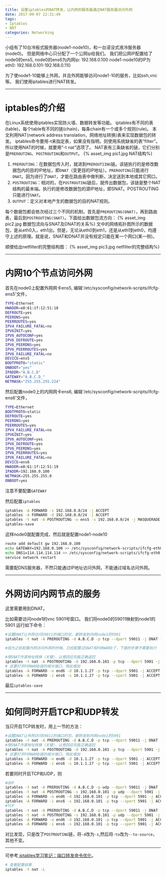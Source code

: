 ```yaml
---
title: 设置iptables的NAT转发，让内网的服务器通过NAT服务器访问外网
date: 2017-09-07 22:31:49
tags: 
- Iptables
- NAT
categories: Networking
---
```



小组有了10台冷板式服务器(node1-node10)，和一台浸没式液冷服务器(node0)。
但是网络中心只分配了一个公网ip给我们。
我们把公网IP配置给了node0的ens5, node0的ens6为内网ip: 192.168.0.100
node1-node10的IP为eth0: 192.168.0.101-192.168.0.110


为了使node1-10能够上外网，并且外网能够访问node1-10的服务，比如ssh,vnc等。
我们使用iptables进行NAT转发。

<!-- more -->
---
# iptables的介绍
在Linux系统使用iptables实现防火墙、数据转发等功能。
iptables有不同的表(table)，每个table有不同的链(chain)，每条chain有一个或多个规则(rule)。
本文利用NAT(network address translation，网络地址转换)表来实现数据包的转发。
iptables命令要用-t来指定表，如果没有指明，则使用系统缺省的表“filter”。所以使用NAT的时候，就要用“-t nat”选项了。
NAT表有三条缺省的链，它们分别是`PREROUTING`、`POSTROUTING`和`OUTPUT`。
{% asset_img pic1.jpg NAT结构%}

1. `PREROUTING`：在数据包传入时，就进到`PREROUTIING`链。该链执行的是修改数据包内的目的IP地址，即`DNAT`（变更目的IP地址）。`PREROUTING`只能进行`DNAT`。因为进行了`DNAT`，才能在路由表中做判断，决定送到本地或其它网口。
2. `POSTROUTING`：相对的，在`POSTROUTING`链后，就传出数据包，该链是整个NAT结构的最末端。执行的是修改数据包的源IP地址，即SNAT。POSTROUTING只能进行`SNAT`。
3. `OUTPUT`：定义对本地产生的数据包的目的NAT规则。

每个数据包都会依次经过三个不同的机制，首先是`PREROUTING(DNAT)`，再到路由表，最后到`POSTROUTING(SNAT)`。下面给出数据包流方向：
{% asset_img pic2.jpg 数据包流向与SNAT及DNAT的关系%}
文中的网络拓扑图所示的数据包，是从eth0入，eth1出。但是，无论从eth0到eth1，还是从eth1到eth0，均遵守上述的原理。就是说，SNAT和DNAT并没有规定只能在某一个网口(某一侧)。

顺便给出netfilter的完整结构图：
{% asset_img pic3.jpg netfilter的完整结构%}

---
# 内网10个节点访问外网
首先在node0上配置外网网卡ens5, 编辑'/etc/sysconfig/network-scripts/ifcfg-ens5'文件，
```bash
TYPE=Ethernet
HWADDR=e8:61:1f:12:51:18
DEFROUTE=yes
PEERDNS=yes
PEERROUTES=yes
IPV4_FAILURE_FATAL=no
IPV6INIT=yes
IPV6_AUTOCONF=yes
IPV6_DEFROUTE=yes
IPV6_PEERDNS=yes
IPV6_PEERROUTES=yes
IPV6_FAILURE_FATAL=no
DEVICE=ens5
BOOTPROTO="static"
ONBOOT="yes"
IPADDR="A.B.C.D"
GATEWAY="A.B.C.D_"
NETMASK="255.255.255.224"
```

然后配置node0上的内网网卡ens6, 编辑'/etc/sysconfig/network-scripts/ifcfg-ens6'文件，
```bash
TYPE=Ethernet
BOOTPROTO=static
DEFROUTE=yes
PEERDNS=yes
PEERROUTES=yes
IPV4_FAILURE_FATAL=no
IPV6INIT=yes
IPV6_AUTOCONF=yes
IPV6_DEFROUTE=yes
IPV6_PEERDNS=yes
IPV6_PEERROUTES=yes
IPV6_FAILURE_FATAL=no
DEVICE=ens6
HWADDR=e8:61:1f:12:51:19
IPADDR=192.168.0.100
NETMASK=255.255.255.0
ONBOOT=yes
```

注意不要配置`GATEWAY`

然后配置`iptables`
```bash
iptables -A FORWARD -s 192.168.0.0/24 -j ACCEPT
iptables -A FORWARD -d 192.168.0.0/24 -j ACCEPT
iptables -t nat -A POSTROUTING -o ens5 -s 192.168.0.0/24 -j MASQUERADE
iptables-save
```

这样node0就配置完成，然后就是配置node1-node10
```bash
route add default gw 192.168.0.100
echo GATEWAY=192.168.0.100 >> /etc/sysconfig/network-scripts/ifcfg-eth0
echo DNS1=114.114.114.114 >> /etc/sysconfig/network-scripts/ifcfg-eth0
service network restart
```

需要配DNS服务器，不然只能通过IP地址访问外网，不能通过域名访问外网。

---
# 外网访问内网节点的服务

这里需要用到DNAT。

比如需要访问node1的vnc 5901号窗口。
我们将node0的59011映射到node1的5901
运行如下命令：
```bash
#设置DNAT让外网访问59011的端口的包，都转发到内网node1的5901
iptables -t nat -A PREROUTING -d A.B.C.D -p tcp --dport 59011 -j DNAT --to-destination 192.168.0.101:5901

#因为之前配置内网访问外网的时候，已经配置过SNAT和FORWARD了，下面的步骤不需要执行

#用SNAT作源地址转换（关键），以使回应包能正确返回
iptables -t nat -A POSTROUTING -d 192.168.0.101 -p tcp --dport 5901 -j SNAT --to 192.168.0.100
# 还要打开FORWARD链的相关端口，特此增加
iptables -A FORWARD -o end6 -d 10.1.1.27 -p tcp --dport 5901 -j ACCEPT  
iptables -A FORWARD -i ens6 -s 10.1.1.27 -p tcp --sport 5901 -j ACCEPT  
```

最后`iptables-save`

---

# 如何同时开启TCP和UDP转发
当只开启TCP转发时，用上一节的方法：
```bash
#设置DNAT让外网访问59011的端口的包，都转发到内网node1的5901
iptables -t nat -A PREROUTING -d A.B.C.D -p tcp --dport 59011 -j DNAT --to-destination 192.168.0.101:5901
#用SNAT作源地址转换（关键），以使回应包能正确返回
iptables -t nat -A POSTROUTING -d 192.168.0.101 -p tcp --dport 5901 -j SNAT --to 192.168.0.100
# 还要打开FORWARD链的相关端口，特此增加
iptables -A FORWARD -o end6 -d 10.1.1.27 -p tcp --dport 5901 -j ACCEPT  
iptables -A FORWARD -i ens6 -s 10.1.1.27 -p tcp --sport 5901 -j ACCEPT  
```

若要同时开启TCP和UDP，则
```bash
#UDP 
iptables -t nat -A PREROUTING -d A.B.C.D -p udp --dport 59011 -j DNAT --to-destination 192.168.0.101:5901
iptables -t nat -A POSTROUTING -s 192.168.0.101 -p udp --dport 5901 -j SNAT --to-source 192.168.0.100:59011
iptables -A FORWARD -o end6 -d 192.168.0.101 -p tcp --dport 5901 -j ACCEPT  
iptables -A FORWARD -i ens6 -s 192.168.0.101 -p tcp --sport 5901 -j ACCEPT 
#TCP
iptables -t nat -A PREROUTING -d A.B.C.D -p tcp --dport 59011 -j DNAT --to-destination 192.168.0.101:5901
iptables -t nat -A POSTROUTING -s 192.168.0.101 -p udp --dport 5901 -j SNAT --to-source 192.168.0.100:59011
iptables -A FORWARD -o end6 -d 192.168.0.101 -p tcp --dport 5901 -j ACCEPT  
iptables -A FORWARD -i ens6 -s 192.168.0.101 -p tcp --sport 5901 -j ACCEPT 
```
对比发现，只是改了`POSTROUTING`链，将`-d`改为`-s`,然后将`-to`改为`--to-source`，其他不变。

---
可参考<a href="http://blog.csdn.net/subfate/article/details/52645197"> iptables学习笔记：端口转发命令优化</a>。
```bash
# 查看配置结果
iptables -t nat -L  
```
